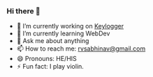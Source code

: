 ### Hi there 👋

- 🔭 I’m currently working on [Keylogger](https://github.com/rvsabhinav/Keylogger)
- 🌱 I’m currently learning WebDev
- 💬 Ask me about anything
- 📫 How to reach me: rvsabhinav@gmail.com
- 😄 Pronouns: HE/HIS
- ⚡ Fun fact: I play violin.
